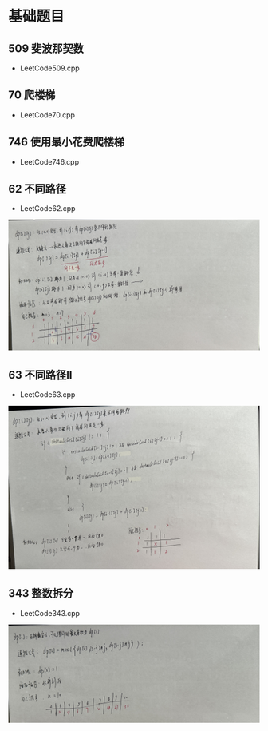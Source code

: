 # 基础题目

## 509 斐波那契数

+ LeetCode509.cpp

## 70 爬楼梯

+ LeetCode70.cpp

## 746 使用最小花费爬楼梯

+ LeetCode746.cpp

## 62 不同路径

+ LeetCode62.cpp

![IMG_2341](基础题目.assets/IMG_2341.jpg) 

## 63 不同路径II

+ LeetCode63.cpp

![IMG_2342](基础题目.assets/IMG_2342.jpg) 

## 343 整数拆分

+ LeetCode343.cpp

![343](基础题目.assets/343.jpg) 

